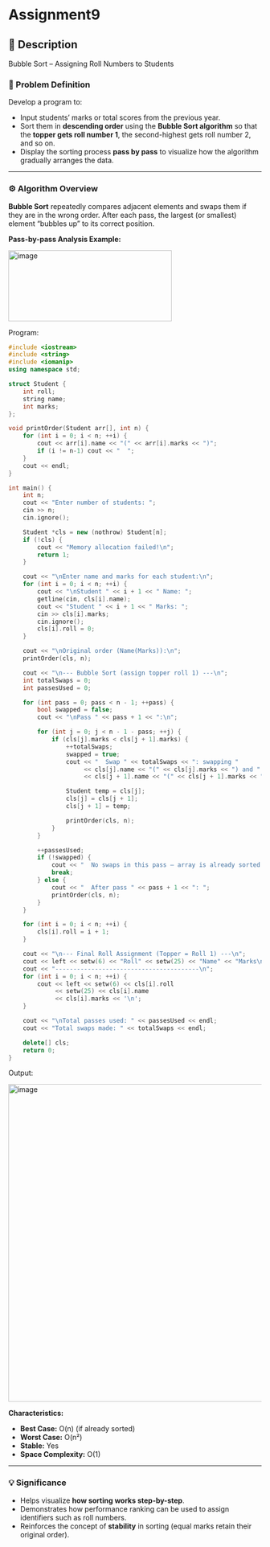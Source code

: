 # Assignment9

## 📘 Description
Bubble Sort – Assigning Roll Numbers to Students

### 📖 Problem Definition
Develop a program to:
- Input students’ marks or total scores from the previous year.  
- Sort them in **descending order** using the **Bubble Sort algorithm** so that the **topper gets roll number 1**, the second-highest gets roll number 2, and so on.  
- Display the sorting process **pass by pass** to visualize how the algorithm gradually arranges the data.

---

### ⚙️ Algorithm Overview
**Bubble Sort** repeatedly compares adjacent elements and swaps them if they are in the wrong order. After each pass, the largest (or smallest) element “bubbles up” to its correct position.

**Pass-by-pass Analysis Example:**


<img width="325" height="141" alt="image" src="https://github.com/user-attachments/assets/799caa3a-2a1f-469c-b3ef-3b6ea51a2ca9" />




Program:
```cpp
#include <iostream>
#include <string>
#include <iomanip>
using namespace std;

struct Student {
    int roll;
    string name;
    int marks;
};

void printOrder(Student arr[], int n) {
    for (int i = 0; i < n; ++i) {
        cout << arr[i].name << "(" << arr[i].marks << ")";
        if (i != n-1) cout << "  ";
    }
    cout << endl;
}

int main() {
    int n;
    cout << "Enter number of students: ";
    cin >> n;
    cin.ignore();

    Student *cls = new (nothrow) Student[n];
    if (!cls) {
        cout << "Memory allocation failed!\n";
        return 1;
    }

    cout << "\nEnter name and marks for each student:\n";
    for (int i = 0; i < n; ++i) {
        cout << "\nStudent " << i + 1 << " Name: ";
        getline(cin, cls[i].name);
        cout << "Student " << i + 1 << " Marks: ";
        cin >> cls[i].marks;
        cin.ignore();
        cls[i].roll = 0;
    }

    cout << "\nOriginal order (Name(Marks)):\n";
    printOrder(cls, n);

    cout << "\n--- Bubble Sort (assign topper roll 1) ---\n";
    int totalSwaps = 0;
    int passesUsed = 0;

    for (int pass = 0; pass < n - 1; ++pass) {
        bool swapped = false;
        cout << "\nPass " << pass + 1 << ":\n";

        for (int j = 0; j < n - 1 - pass; ++j) {
            if (cls[j].marks < cls[j + 1].marks) {
                ++totalSwaps;
                swapped = true;
                cout << "  Swap " << totalSwaps << ": swapping "
                     << cls[j].name << "(" << cls[j].marks << ") and "
                     << cls[j + 1].name << "(" << cls[j + 1].marks << ") -> ";

                Student temp = cls[j];
                cls[j] = cls[j + 1];
                cls[j + 1] = temp;

                printOrder(cls, n);
            }
        }

        ++passesUsed;
        if (!swapped) {
            cout << "  No swaps in this pass — array is already sorted.\n";
            break;
        } else {
            cout << "  After pass " << pass + 1 << ": ";
            printOrder(cls, n);
        }
    }

    for (int i = 0; i < n; ++i) {
        cls[i].roll = i + 1;
    }

    cout << "\n--- Final Roll Assignment (Topper = Roll 1) ---\n";
    cout << left << setw(6) << "Roll" << setw(25) << "Name" << "Marks\n";
    cout << "----------------------------------------\n";
    for (int i = 0; i < n; ++i) {
        cout << left << setw(6) << cls[i].roll
             << setw(25) << cls[i].name
             << cls[i].marks << '\n';
    }

    cout << "\nTotal passes used: " << passesUsed << endl;
    cout << "Total swaps made: " << totalSwaps << endl;

    delete[] cls;
    return 0;
}


```


Output:



<img width="734" height="632" alt="image" src="https://github.com/user-attachments/assets/c72f224a-4da1-483f-a5a3-36d21a623125" />


**Characteristics:**
- **Best Case:** O(n) (if already sorted)
- **Worst Case:** O(n²)
- **Stable:** Yes  
- **Space Complexity:** O(1)

---

### 💡 Significance
- Helps visualize **how sorting works step-by-step**.  
- Demonstrates how performance ranking can be used to assign identifiers such as roll numbers.  
- Reinforces the concept of **stability** in sorting (equal marks retain their original order).

